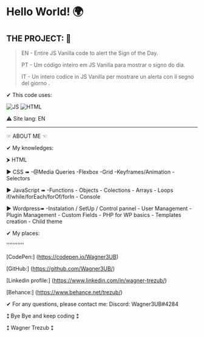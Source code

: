 # Hello World! 🌍

## THE PROJECT: 📑

> EN - Entire JS Vanilla code to alert the Sign of the Day.
>
> PT - Um código inteiro em JS Vanilla para mostrar o signo do dia.
>
> IT - Un intero codice in JS Vanilla per mostrare un alerta con il segno del giorno .

✔ This code uses:

![JS](https://img.shields.io/badge/JavaScript-F7DF1E?style=plastic&logo=javascript&logoColor=FFFFFF) ![HTML](https://img.shields.io/badge/-HTML-E34F26?style=plastic&logo=html5&logoColor=FFFFFF) 

⚠ Site lang: EN

---

☞ ABOUT ME ☜

✔ My knowledges:

⮞ HTML

▶ CSS ➠ -@Media Queries -Flexbox -Grid -Keyframes/Animation -Selectors

▶ JavaScript ➠ -Functions - Objects - Colections - Arrays - Loops if/while/forEach/forOf/forIn - Console

▶ Wordpress➠ -Instalation / SetUp / Control pannel - User Management - Plugin Management - Custom Fields - PHP for WP basics - Templates creation - Child theme

✔ My places:

'''''''''''

[CodePen:] (https://codepen.io/Wagner3UB)

[GitHub:] (https://github.com/Wagner3UB/)

[Linkedin profile:] (https://www.linkedin.com/in/wagner-trezub/)

[Behance:] (https://www.behance.net/trezub/)

✔ For any questions, please contact me: Discord: Wagner3UB#4284

⁑ Bye Bye and keep coding ⁑

⁑ Wagner Trezub ⁑